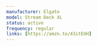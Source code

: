 ```yaml
---
manufacturer: Elgato
model: Stream Deck XL
status: active
frequency: regular
links: [https://amzn.to/43itEUH]
---
```

